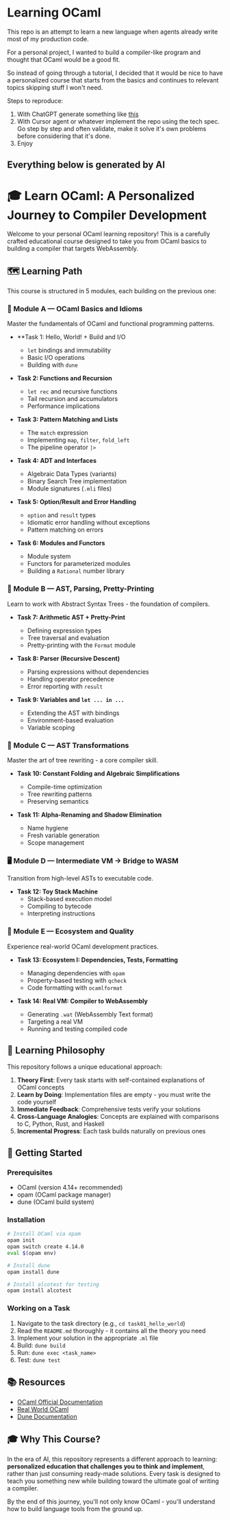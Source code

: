 # Learning OCaml

This repo is an attempt to learn a new language when agents already write most of my production code.

For a personal project, I wanted to build a compiler-like program and thought that OCaml would be a good fit.

So instead of going through a tutorial, I decided that it would be nice to have a personalized course that starts from the basics and continues to relevant topics skipping stuff I won't need.


Steps to reproduce:
1. With ChatGPT generate something like [this](.cursor/rules/00-initial.mdc)
2. With Cursor agent or whatever implement the repo using the tech spec. Go step by step and often validate, make it solve it's own problems before considering that it's done.
3. Enjoy

## Everything below is generated by AI

# 🎓 Learn OCaml: A Personalized Journey to Compiler Development

Welcome to your personal OCaml learning repository! This is a carefully crafted educational course designed to take you from OCaml basics to building a compiler that targets WebAssembly.

## 🗺️ Learning Path

This course is structured in 5 modules, each building on the previous one:

### 📘 Module A — OCaml Basics and Idioms

Master the fundamentals of OCaml and functional programming patterns.

- **Task 1: Hello, World! + Build and I/O
  - `let` bindings and immutability
  - Basic I/O operations
  - Building with `dune`
  
- **Task 2: Functions and Recursion**
  - `let rec` and recursive functions
  - Tail recursion and accumulators
  - Performance implications
  
- **Task 3: Pattern Matching and Lists**
  - The `match` expression
  - Implementing `map`, `filter`, `fold_left`
  - The pipeline operator `|>`
  
- **Task 4: ADT and Interfaces**
  - Algebraic Data Types (variants)
  - Binary Search Tree implementation
  - Module signatures (`.mli` files)
  
- **Task 5: Option/Result and Error Handling**
  - `option` and `result` types
  - Idiomatic error handling without exceptions
  - Pattern matching on errors
  
- **Task 6: Modules and Functors**
  - Module system
  - Functors for parameterized modules
  - Building a `Rational` number library

### 🌳 Module B — AST, Parsing, Pretty-Printing

Learn to work with Abstract Syntax Trees - the foundation of compilers.

- **Task 7: Arithmetic AST + Pretty-Print**
  - Defining expression types
  - Tree traversal and evaluation
  - Pretty-printing with the `Format` module
  
- **Task 8: Parser (Recursive Descent)**
  - Parsing expressions without dependencies
  - Handling operator precedence
  - Error reporting with `result`
  
- **Task 9: Variables and `let ... in ...`**
  - Extending the AST with bindings
  - Environment-based evaluation
  - Variable scoping

### 🔄 Module C — AST Transformations

Master the art of tree rewriting - a core compiler skill.

- **Task 10: Constant Folding and Algebraic Simplifications**
  - Compile-time optimization
  - Tree rewriting patterns
  - Preserving semantics
  
- **Task 11: Alpha-Renaming and Shadow Elimination**
  - Name hygiene
  - Fresh variable generation
  - Scope management

### 🖥️ Module D — Intermediate VM → Bridge to WASM

Transition from high-level ASTs to executable code.

- **Task 12: Toy Stack Machine**
  - Stack-based execution model
  - Compiling to bytecode
  - Interpreting instructions

### 🚀 Module E — Ecosystem and Quality

Experience real-world OCaml development practices.

- **Task 13: Ecosystem I: Dependencies, Tests, Formatting**
  - Managing dependencies with `opam`
  - Property-based testing with `qcheck`
  - Code formatting with `ocamlformat`
  
- **Task 14: Real VM: Compiler to WebAssembly**
  - Generating `.wat` (WebAssembly Text format)
  - Targeting a real VM
  - Running and testing compiled code

## 🎯 Learning Philosophy

This repository follows a unique educational approach:

1. **Theory First**: Every task starts with self-contained explanations of OCaml concepts
2. **Learn by Doing**: Implementation files are empty - you must write the code yourself
3. **Immediate Feedback**: Comprehensive tests verify your solutions
4. **Cross-Language Analogies**: Concepts are explained with comparisons to C, Python, Rust, and Haskell
5. **Incremental Progress**: Each task builds naturally on previous ones

## 🚀 Getting Started

### Prerequisites

- OCaml (version 4.14+ recommended)
- opam (OCaml package manager)
- dune (OCaml build system)

### Installation

```bash
# Install OCaml via opam
opam init
opam switch create 4.14.0
eval $(opam env)

# Install dune
opam install dune

# Install alcotest for testing
opam install alcotest
```

### Working on a Task

1. Navigate to the task directory (e.g., `cd task01_hello_world`)
2. Read the `README.md` thoroughly - it contains all the theory you need
3. Implement your solution in the appropriate `.ml` file
4. Build: `dune build`
5. Run: `dune exec <task_name>`
6. Test: `dune test`

## 📚 Resources

- [OCaml Official Documentation](https://ocaml.org/docs)
- [Real World OCaml](https://dev.realworldocaml.org/)
- [Dune Documentation](https://dune.readthedocs.io/)

## 🎓 Why This Course?

In the era of AI, this repository represents a different approach to learning: **personalized education that challenges you to think and implement**, rather than just consuming ready-made solutions. Every task is designed to teach you something new while building toward the ultimate goal of writing a compiler.

By the end of this journey, you'll not only know OCaml - you'll understand how to build language tools from the ground up.
